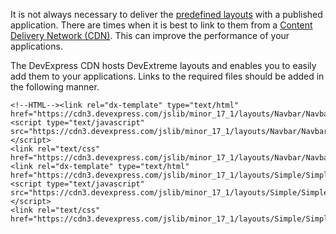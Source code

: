 It is not always necessary to deliver the [predefined layouts](/concepts/40%20SPA%20Framework/13%20Built-in%20Layouts '/Documentation/Guide/SPA_Framework/Built-in_Layouts/') with a published application. There are times when it is best to link to them from a [Content Delivery Network (CDN)](https://en.wikipedia.org/wiki/Content_delivery_network). This can improve the performance of your applications.

The DevExpress CDN hosts DevExtreme layouts and enables you to easily add them to your applications. Links to the required files should be added in the following manner.

    <!--HTML--><link rel="dx-template" type="text/html" href="https://cdn3.devexpress.com/jslib/minor_17_1/layouts/Navbar/NavbarLayout.html"/>    
    <script type="text/javascript" src="https://cdn3.devexpress.com/jslib/minor_17_1/layouts/Navbar/NavbarLayout.js"></script>
    <link rel="text/css" href="https://cdn3.devexpress.com/jslib/minor_17_1/layouts/Navbar/NavbarLayout.css"/>
    <link rel="dx-template" type="text/html" href="https://cdn3.devexpress.com/jslib/minor_17_1/layouts/Simple/SimpleLayout.html"/>    
    <script type="text/javascript" src="https://cdn3.devexpress.com/jslib/minor_17_1/layouts/Simple/SimpleLayout.js"></script>
    <link rel="text/css" href="https://cdn3.devexpress.com/jslib/minor_17_1/layouts/Simple/SimpleLayout.css"/>
